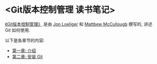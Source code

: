 # <Git版本控制管理 读书笔记> #

[《Git版本控制管理》]() 是由 [Jon Loeliger]() 和 [Mattbew McCullougb]() 撰写的, 讲述 Git 如何使用.

以下是各章节的内容:

- [第一章: 介绍](./chapter01.md)
- [第二章: 安装 Git](./chapter02.md)
